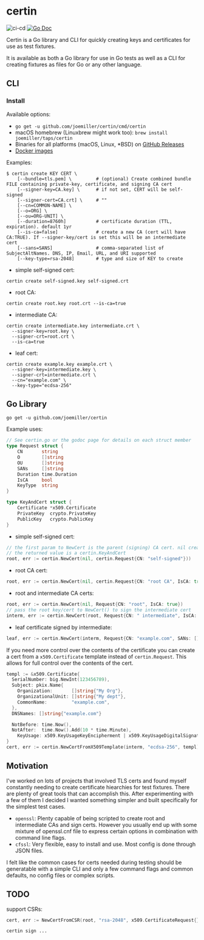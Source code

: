 certin
=======

![ci-cd](https://github.com/joemiller/certin/workflows/main/badge.svg)
[![Go Doc](https://img.shields.io/badge/godoc-reference-blue.svg?style=flat)](http://godoc.org/github.com/joemiller/certin)

Certin is a Go library and CLI for quickly creating keys and certificates for use
as test fixtures.

It is available as both a Go library for use in Go tests as well as a CLI for
creating fixtures as files for Go or any other language.

CLI
---

### Install

Available options:

* `go get -u github.com/joemiller/certin/cmd/certin`
* macOS homebrew (Linuxbrew might work too): `brew install joemiller/taps/certin`
* Binaries for all platforms (macOS, Linux, *BSD) on [GitHub Releases](https://github.com/joemiller/certin/releases)
* [Docker images](https://hub.docker.com/r/joemiller/certin)

Examples:

```console
$ certin create KEY CERT \
    [--bundle=tls.pem] \         # (optional) Create combined bundle FILE containing private-key, certificate, and signing CA cert
    [--signer-key=CA.key] \      # if not set, CERT will be self-signed
    [--signer-cert=CA.crt] \     # ""
    [--cn=COMMON-NAME] \
    [--o=ORG] \
    [--ou=ORG-UNIT] \
    [--duration=8760h]           # certificate duration (TTL, expiration). default 1yr
    [--is-ca=false]              # create a new CA (cert will have CA:TRUE). If --signer-key/cert is set this will be an intermediate cert
    [--sans=SANS]                # comma-separated list of SubjectAltNames. DNS, IP, Email, URL, and URI supported
    [--key-type=rsa-2048]        # type and size of KEY to create
```

* simple self-signed cert:

```console
certin create self-signed.key self-signed.crt
```

* root CA:

```console
certin create root.key root.crt --is-ca=true
```

* intermediate CA:

```console
certin create intermediate.key intermediate.crt \
  --signer-key=root.key \
  --signer-crt=root.crt \
  --is-ca=true
```

* leaf cert:

```console
certin create example.key example.crt \
  --signer-key=intermediate.key \
  --signer-crt=intermediate.crt \
  --cn="example.com" \
  --key-type="ecdsa-256"
```

Go Library
----------

```
go get -u github.com/joemiller/certin
```

Example uses:

```go
// See certin.go or the godoc page for details on each struct member
type Request struct {
	CN       string
	O        []string
	OU       []string
	SANs     []string
	Duration time.Duration
	IsCA     bool
	KeyType  string
}

type KeyAndCert struct {
	Certificate *x509.Certificate
	PrivateKey  crypto.PrivateKey
	PublicKey   crypto.PublicKey
}
```

* simple self-signed cert:

```go
// the first param to NewCert is the parent (signing) CA cert. nil creates a self-signed cert
// the returned value is a certin.KeyAndCert
root, err := certin.NewCert(nil, certin.Request{CN: "self-signed"}))
```

* root CA cert:

```go
root, err := certin.NewCert(nil, certin.Request{CN: "root CA", IsCA: true}))
```

* root and intermediate CA certs:

```go
root, err := certin.NewCert(nil, Request{CN: "root", IsCA: true})
// pass the root key/cert to NewCert() to sign the intermediate cert
interm, err := certin.NewCert(root, Request{CN: " intermediate", IsCA: true})
```

* leaf certificate signed by intermediate:

```go
leaf, err := certin.NewCert(interm, Request{CN: "example.com", SANs: []string{"example.com", "www.example.com"}})
```

If you need more control over the contents of the certificate you can create a cert
from a `x509.Certificate` template instead of `certin.Request`. This allows for full
  control over the contents of the cert.

```go
templ := &x509.Certificate{
  SerialNumber: big.NewInt(123456789),
  Subject: pkix.Name{
    Organization:       []string{"My Org"},
    OrganizationalUnit: []string{"My dept"},
    CommonName:         "example.com",
  },
  DNSNames: []string{"example.com"}

  NotBefore: time.Now(),
  NotAfter:  time.Now().Add(10 * time.Minute),
	KeyUsage: x509.KeyUsageKeyEncipherment | x509.KeyUsageDigitalSignature
}
cert, err := certin.NewCertFromX509Template(interm, "ecdsa-256", templ)
```

Motivation
----------

I've worked on lots of projects that involved TLS certs and found myself constantly
needing to create certificate hiearchies for test fixtures. There are plenty of great
tools that can accomplish this. After experimenting with a few of them I decided I
wanted something simpler and built specifically for the simplest test cases.

- `openssl`: Plenty capable of being scripted to create root and intermediate CAs and
  sign certs. However you usually end up with some mixture of openssl.cnf file to
  express certain options in combination with command line flags.
- `cfssl`: Very flexible, easy to install and use. Most config is done through JSON
  files.

I felt like the common cases for certs needed during testing should be generatable
with a simple CLI and only a few command flags and common defaults, no config files or
complex scripts.

TODO
----

support CSRs:

```go
cert, err := NewCertFromCSR(root, "rsa-2048", x509.CertificateRequest{})
```

```console
certin sign ...
```